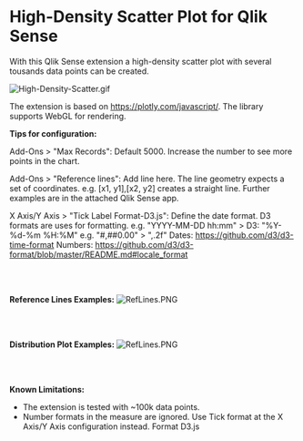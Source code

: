 # High-Density Scatter Plot for Qlik Sense

With this Qlik Sense extension a high-density scatter plot with several tousands data points can be created. 


![High-Density-Scatter.gif](https://raw.githubusercontent.com/mihael-dev/High-Density-Scatter/main/demo/HighDensityScatter.gif)

The extension is based on https://plotly.com/javascript/.
The library supports WebGL for rendering.



**Tips for configuration:**

Add-Ons > "Max Records": Default 5000. Increase the number to see more points in the chart.

Add-Ons > "Reference lines": Add line here. The line geometry expects a set of coordinates.
	e.g. [x1, y1],[x2, y2] creates a straight line. Further  examples are in the attached Qlik Sense app.  

X Axis/Y Axis > "Tick Label Format-D3.js": Define the date format. D3 formats are uses for formatting.
	e.g. "YYYY-MM-DD hh:mm" > D3: "%Y-%d-%m %H:%M" 
	e.g. "#,##0.00" > ",.2f"
	Dates: https://github.com/d3/d3-time-format
	Numbers: https://github.com/d3/d3-format/blob/master/README.md#locale_format
	
	
<br /><br />	



**Reference Lines Examples:**
![RefLines.PNG](https://raw.githubusercontent.com/mihael-dev/High-Density-Scatter/main/demo/RefLines.PNG)

<br /><br />

**Distribution Plot Examples:**
![RefLines.PNG](https://raw.githubusercontent.com/mihael-dev/High-Density-Scatter/main/demo/distributionPlot.PNG)

<br /><br />

**Known Limitations:**
- The extension is tested with  ~100k data points.
- Number formats in the measure are ignored. Use Tick format at the X Axis/Y Axis configuration instead. Format D3.js
